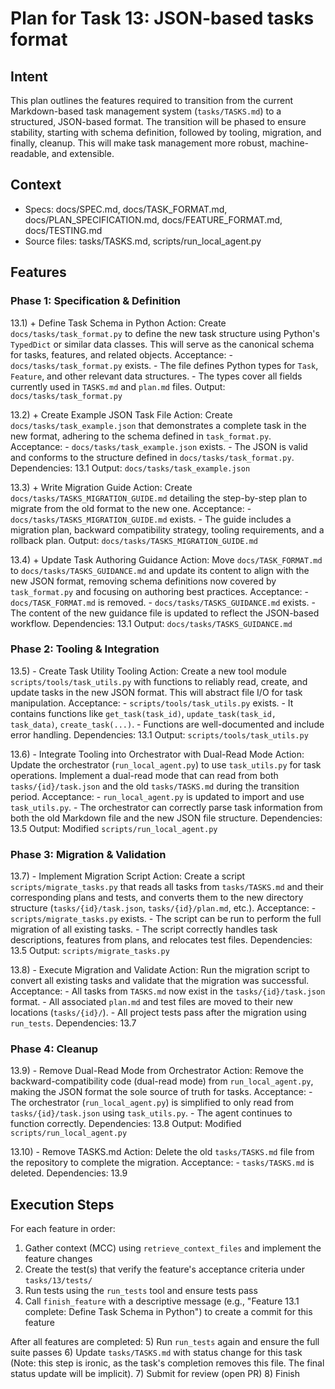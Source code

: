 # Plan for Task 13: JSON-based tasks format

## Intent
This plan outlines the features required to transition from the current Markdown-based task management system (`tasks/TASKS.md`) to a structured, JSON-based format. The transition will be phased to ensure stability, starting with schema definition, followed by tooling, migration, and finally, cleanup. This will make task management more robust, machine-readable, and extensible.

## Context
- Specs: docs/SPEC.md, docs/TASK_FORMAT.md, docs/PLAN_SPECIFICATION.md, docs/FEATURE_FORMAT.md, docs/TESTING.md
- Source files: tasks/TASKS.md, scripts/run_local_agent.py

## Features

### Phase 1: Specification & Definition
13.1) + Define Task Schema in Python
   Action: Create `docs/tasks/task_format.py` to define the new task structure using Python's `TypedDict` or similar data classes. This will serve as the canonical schema for tasks, features, and related objects.
   Acceptance:
     - `docs/tasks/task_format.py` exists.
     - The file defines Python types for `Task`, `Feature`, and other relevant data structures.
     - The types cover all fields currently used in `TASKS.md` and `plan.md` files.
   Output: `docs/tasks/task_format.py`

13.2) + Create Example JSON Task File
   Action: Create `docs/tasks/task_example.json` that demonstrates a complete task in the new format, adhering to the schema defined in `task_format.py`.
   Acceptance:
     - `docs/tasks/task_example.json` exists.
     - The JSON is valid and conforms to the structure defined in `docs/tasks/task_format.py`.
   Dependencies: 13.1
   Output: `docs/tasks/task_example.json`

13.3) + Write Migration Guide
   Action: Create `docs/tasks/TASKS_MIGRATION_GUIDE.md` detailing the step-by-step plan to migrate from the old format to the new one.
   Acceptance:
     - `docs/tasks/TASKS_MIGRATION_GUIDE.md` exists.
     - The guide includes a migration plan, backward compatibility strategy, tooling requirements, and a rollback plan.
   Output: `docs/tasks/TASKS_MIGRATION_GUIDE.md`

13.4) + Update Task Authoring Guidance
   Action: Move `docs/TASK_FORMAT.md` to `docs/tasks/TASKS_GUIDANCE.md` and update its content to align with the new JSON format, removing schema definitions now covered by `task_format.py` and focusing on authoring best practices.
   Acceptance:
     - `docs/TASK_FORMAT.md` is removed.
     - `docs/tasks/TASKS_GUIDANCE.md` exists.
     - The content of the new guidance file is updated to reflect the JSON-based workflow.
   Dependencies: 13.1
   Output: `docs/tasks/TASKS_GUIDANCE.md`

### Phase 2: Tooling & Integration
13.5) - Create Task Utility Tooling
   Action: Create a new tool module `scripts/tools/task_utils.py` with functions to reliably read, create, and update tasks in the new JSON format. This will abstract file I/O for task manipulation.
   Acceptance:
     - `scripts/tools/task_utils.py` exists.
     - It contains functions like `get_task(task_id)`, `update_task(task_id, task_data)`, `create_task(...)`.
     - Functions are well-documented and include error handling.
   Dependencies: 13.1
   Output: `scripts/tools/task_utils.py`

13.6) - Integrate Tooling into Orchestrator with Dual-Read Mode
   Action: Update the orchestrator (`run_local_agent.py`) to use `task_utils.py` for task operations. Implement a dual-read mode that can read from both `tasks/{id}/task.json` and the old `tasks/TASKS.md` during the transition period.
   Acceptance:
     - `run_local_agent.py` is updated to import and use `task_utils.py`.
     - The orchestrator can correctly parse task information from both the old Markdown file and the new JSON file structure.
   Dependencies: 13.5
   Output: Modified `scripts/run_local_agent.py`

### Phase 3: Migration & Validation
13.7) - Implement Migration Script
   Action: Create a script `scripts/migrate_tasks.py` that reads all tasks from `tasks/TASKS.md` and their corresponding plans and tests, and converts them to the new directory structure (`tasks/{id}/task.json`, `tasks/{id}/plan.md`, etc.).
   Acceptance:
     - `scripts/migrate_tasks.py` exists.
     - The script can be run to perform the full migration of all existing tasks.
     - The script correctly handles task descriptions, features from plans, and relocates test files.
   Dependencies: 13.5
   Output: `scripts/migrate_tasks.py`

13.8) - Execute Migration and Validate
   Action: Run the migration script to convert all existing tasks and validate that the migration was successful.
   Acceptance:
     - All tasks from `TASKS.md` now exist in the `tasks/{id}/task.json` format.
     - All associated `plan.md` and test files are moved to their new locations (`tasks/{id}/`).
     - All project tests pass after the migration using `run_tests`.
   Dependencies: 13.7

### Phase 4: Cleanup
13.9) - Remove Dual-Read Mode from Orchestrator
   Action: Remove the backward-compatibility code (dual-read mode) from `run_local_agent.py`, making the JSON format the sole source of truth for tasks.
   Acceptance:
     - The orchestrator (`run_local_agent.py`) is simplified to only read from `tasks/{id}/task.json` using `task_utils.py`.
     - The agent continues to function correctly.
   Dependencies: 13.8
   Output: Modified `scripts/run_local_agent.py`

13.10) - Remove TASKS.md
   Action: Delete the old `tasks/TASKS.md` file from the repository to complete the migration.
   Acceptance:
     - `tasks/TASKS.md` is deleted.
   Dependencies: 13.9

## Execution Steps
For each feature in order:
1) Gather context (MCC) using `retrieve_context_files` and implement the feature changes
2) Create the test(s) that verify the feature's acceptance criteria under `tasks/13/tests/`
3) Run tests using the `run_tests` tool and ensure tests pass
4) Call `finish_feature` with a descriptive message (e.g., "Feature 13.1 complete: Define Task Schema in Python") to create a commit for this feature

After all features are completed:
5) Run `run_tests` again and ensure the full suite passes
6) Update `tasks/TASKS.md` with status change for this task (Note: this step is ironic, as the task's completion removes this file. The final status update will be implicit).
7) Submit for review (open PR)
8) Finish
